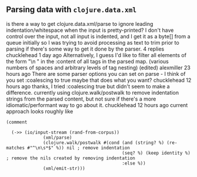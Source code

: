 ## Parsing data with `clojure.data.xml`

is there a way to get clojure.data.xml/parse to ignore leading indentation/whitespace when the input is pretty-printed? I don't have control over the input, not all input is indented, and I get it as a byte[] from a queue initially so I was trying to avoid processing as text to trim prior to parsing if there's some way to get it done by the parser.
4 replies
chucklehead  1 day ago
Alternatively, I guess I'd like to filter all elements of the form "\n        " in the :content of all tags in the parsed map. (various numbers of spaces and arbitrary levels of tag nesting) (edited)
alexmiller  23 hours ago
There are some parser options you can set on parse - I think of you set :coalescing to true maybe that does what you want?
chucklehead  12 hours ago
thanks, I tried :coalescing true but didn't seem to make a difference. currently using clojure.walk/postwalk to remove indentation strings from the parsed content, but not sure if there's a more idiomatic/performant way to go about it.
chucklehead  12 hours ago
current approach looks roughly like

```
(comment

  (->> (io/input-stream (rand-from-corpus))
              (xml/parse)
              (clojure.walk/postwalk #(cond (and (string? %) (re-matches #"^\n\s*$" %)) nil ; remove indentation
                                            (seq? %) (keep identity %) ; remove the nils created by removing indentation
                                            :else %))
              (xml/emit-str)))
```
